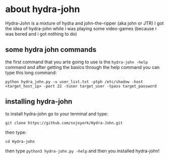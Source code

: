 # about hydra-john
Hydra-John is a mixture of hydra and john-the-ripper (aka john or JTR)
I got the idea of hydra-john while i was playing some video-games (because i was bored and i got nothing to do)

## some hydra john commands
the first command that you arte going to use is the `hydra-john -help` command and after getting the basics through the help command you can type this long command:
```
python hydra_john.py -u user_list.txt -ptph /etc/shadow -host <target_host_ip> -port 22 -tuser target_user -tpass target_password
```

## installing hydra-john
to install hydra-john go to your terminal and type:
```
git clone https://github.com/sojoyork/Hydra-John.git
```
then type:
```
cd Hydra-john
```
then type `python3 hydra-john.py -help` and then you installed hydra-john!
